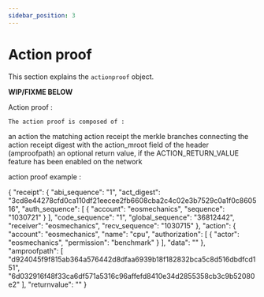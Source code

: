 ```yaml
---
sidebar_position: 3
---
```


# Action proof

This section explains the ```actionproof``` object.

**WIP/FIXME BELOW**

Action proof :

	The action proof is composed of :

an action
the matching action receipt
the merkle branches connecting the action receipt digest with the action_mroot field of the header (amproofpath) 
an optional return value, if the ACTION_RETURN_VALUE feature has been enabled on the network

action proof example :

{
      "receipt": {
        "abi_sequence": "1",
        "act_digest": "3cd8e44278cfd0ca110df21eecee2fb6608cba2c4c02e3b7529c0a1f0c860516",
        "auth_sequence": [
          {
            "account": "eosmechanics",
            "sequence": "1030721"
          }
        ],
        "code_sequence": "1",
        "global_sequence": "36812442",
        "receiver": "eosmechanics",
        "recv_sequence": "1030715"
      },
      "action": {
        "account": "eosmechanics",
        "name": "cpu",
        "authorization": [
          {
            "actor": "eosmechanics",
            "permission": "benchmark"
          }
        ],
        "data": ""
      },
      "amproofpath": [
        "d924045f9f815ab364a576442d8dfaa6939b18f182832bca5c8d516dbdfcd151",
        "6d032916f48f33ca6df571a5316c96affefd8410e34d2855358cb3c9b52080e2"
      ],
      "returnvalue": ""
    }


